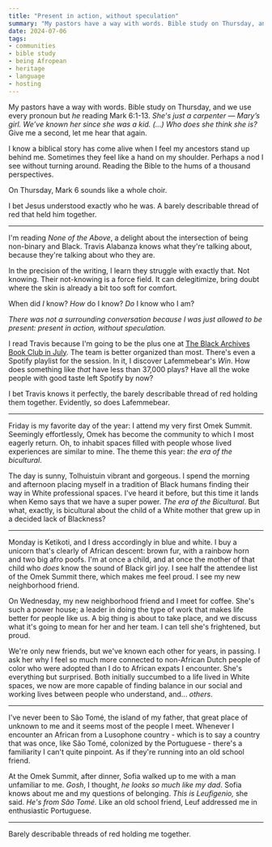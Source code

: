 ```yaml
---
title: "Present in action, without speculation"
summary: "My pastors have a way with words. Bible study on Thursday, and we use every pronoun but _he_ reading Mark 6:1-13. *She's just a carpenter — Mary’s girl. Who does she think she is?* Give me a second, let me hear that again."
date: 2024-07-06
tags:
- communities
- bible study
- being Afropean
- heritage
- language
- hosting
---
```

My pastors have a way with words. Bible study on Thursday, and we use every pronoun but _he_ reading Mark 6:1-13. *She's just a carpenter — Mary’s girl. We’ve known her since she was a kid. (...) Who does she think she is?* Give me a second, let me hear that again. 

I know a biblical story has come alive when I feel my ancestors stand up behind me. Sometimes they feel like a hand on my shoulder. Perhaps a nod I see without turning around. Reading the Bible to the hums of a thousand perspectives. 

On Thursday, Mark 6 sounds like a whole choir. 

I bet Jesus understood exactly who he was. A barely describable thread of red that held him together. 

---

I'm reading _None of the Above_, a delight about the intersection of being non-binary and Black. Travis Alabanza knows what they're talking about, because they're talking about who they are. 

In the precision of the writing, I learn they struggle with exactly that. Not knowing. Their not-knowing is a force field. It can delegitimize, bring doubt where the skin is already a bit too soft for comfort. 

When did *I* know? *How* do I know? *Do* I know who I am? 

*There was not a surrounding conversation because I was just allowed to be present: present in action, without speculation.*

I read Travis because I'm going to be the plus one at [The Black Archives Book Club in July](https://www.eventbrite.nl/e/tbab-book-club-none-of-the-above-s04e07-tickets-791976652487?aff=oddtdtcreator). The team is better organized than most. There's even a Spotify playlist for the session. In it, I discover Lafemmebear's _Win_. How does something like *that* have less than 37,000 plays? Have all the woke people with good taste left Spotify by now? 

I bet Travis knows it perfectly, the barely describable thread of red holding them together. Evidently, so does Lafemmebear. 

---

Friday is my favorite day of the year: I attend my very first Omek Summit. Seemingly effortlessly, Omek has become the community to which I most eagerly return. Oh, to inhabit spaces filled with people whose lived experiences are similar to mine. The theme this year: *the era of the bicultural*.

The day is sunny, Tolhuistuin vibrant and gorgeous. I spend the morning and afternoon placing myself in a tradition of Black humans finding their way in White professional spaces. I've heard it before, but this time it lands when Kemo says that we have a super power. _The era of the Bicultural_. But what, exactly, is bicultural about the child of a White mother that grew up in a decided lack of Blackness? 

---

Monday is Ketikoti, and I dress accordingly in blue and white. I buy a unicorn that's clearly of African descent: brown fur, with a rainbow horn and two big afro poofs. I'm at once a child, and at once the mother of that child who _does_ know the sound of Black girl joy. I see half the attendee list of the Omek Summit there, which makes me feel proud. I see my new neighborhood friend.

On Wednesday, my new neighborhood friend and I meet for coffee. She's such a power house; a leader in doing the type of work that makes life better for people like us. A big thing is about to take place, and we discuss what it's going to mean for her and her team. I can tell she's frightened, but proud.

We're only new friends, but we've known each other for years, in passing. I ask her why I feel so much more connected to non-African Dutch people of color who were adopted than I do to African expats I encounter. She's everything but surprised. Both initially succumbed to a life lived in White spaces, we now are more capable of finding balance in our social and working lives between people who understand, and... _others_.

---

I've never been to São Tomé, the island of my father, that great place of unknown to me and it seems most of the people I meet. Whenever I encounter an African from a Lusophone country - which is to say a country that was once, like São Tomé, colonized by the Portuguese - there's a familiarity I can't quite pinpoint. As if they're running into an old school friend.

At the Omek Summit, after dinner, Sofia walked up to me with a man unfamiliar to me. *Gosh*, I thought, *he looks so much like my dad*. Sofia knows about me and my questions of belonging. *This is Leufigenio,* she said. *He's from São Tomé.* Like an old school friend, Leuf addressed me in enthusiastic Portuguese.

---

Barely describable threads of red holding me together.